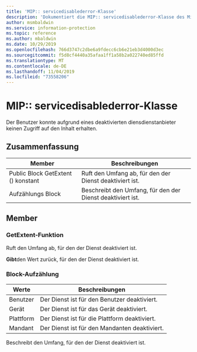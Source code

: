```yaml
---
title: 'MIP:: servicedisablederror-Klasse'
description: 'Dokumentiert die MIP:: servicedisablederror-Klasse des Microsoft Information Protection (MIP) SDK.'
author: msmbaldwin
ms.service: information-protection
ms.topic: reference
ms.author: mbaldwin
ms.date: 10/29/2019
ms.openlocfilehash: 766d3747c2dbe6a9fdecc6cb6e21eb3d4000d3ec
ms.sourcegitcommit: f5d8cf4440a35afaa1ff1a58b2a022740ed85ffd
ms.translationtype: MT
ms.contentlocale: de-DE
ms.lasthandoff: 11/04/2019
ms.locfileid: "73558206"
---
```

# <a name="class-mipservicedisablederror"></a>MIP:: servicedisablederror-Klasse 
Der Benutzer konnte aufgrund eines deaktivierten diensdienstanbieter keinen Zugriff auf den Inhalt erhalten.
  
## <a name="summary"></a>Zusammenfassung
 Member                        | Beschreibungen                                
--------------------------------|---------------------------------------------
Public Block GetExtent () konstant  |  Ruft den Umfang ab, für den der Dienst deaktiviert ist.
Aufzählungs Block  |  Beschreibt den Umfang, für den der Dienst deaktiviert ist.
  
## <a name="members"></a>Member
  
### <a name="getextent-function"></a>GetExtent-Funktion
Ruft den Umfang ab, für den der Dienst deaktiviert ist.

  
**Gibt**den Wert zurück, für den der Dienst deaktiviert ist.
  
### <a name="extent-enum"></a>Block-Aufzählung
 Werte                         | Beschreibungen                                
--------------------------------|---------------------------------------------
Benutzer            | Der Dienst ist für den Benutzer deaktiviert.
Gerät            | Der Dienst ist für das Gerät deaktiviert.
Plattform            | Der Dienst ist für die Plattform deaktiviert.
Mandant            | Der Dienst ist für den Mandanten deaktiviert.
Beschreibt den Umfang, für den der Dienst deaktiviert ist.